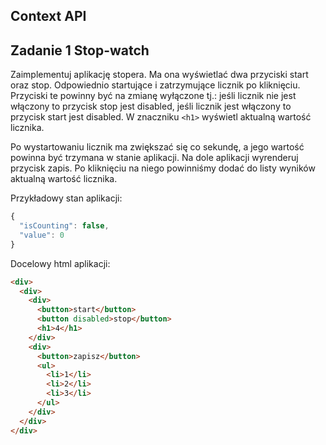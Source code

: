 ## Context API

## Zadanie 1 Stop-watch

Zaimplementuj aplikację stopera. Ma ona wyświetlać dwa przyciski start oraz stop.
Odpowiednio startujące i zatrzymujące licznik po kliknięciu. Przyciski te powinny być na zmianę wyłączone tj.:
jeśli licznik nie jest włączony to przycisk stop jest disabled,
jeśli licznik jest włączony to przycisk start jest disabled.
W znaczniku `<h1>` wyświetl aktualną wartość licznika.


Po wystartowaniu licznik ma zwiększać się co sekundę, a jego wartość powinna być trzymana w stanie aplikacji.
Na dole aplikacji wyrenderuj przycisk zapis. Po kliknięciu na niego powinniśmy dodać do listy wyników aktualną
wartość licznika.

Przykładowy stan aplikacji:

```js
{
  "isCounting": false,
  "value": 0
}
```

Docelowy html aplikacji:
```html
<div>
  <div>
    <div>
      <button>start</button>
      <button disabled>stop</button>
      <h1>4</h1>
    </div>
    <div>
      <button>zapisz</button>
      <ul>
        <li>1</li>
        <li>2</li>
        <li>3</li>
      </ul>
    </div>
  </div>
</div>
```
